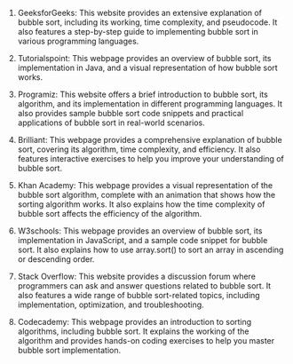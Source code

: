 

1. GeeksforGeeks: This website provides an extensive explanation of bubble sort, including its working, time complexity, and pseudocode. It also features a step-by-step guide to implementing bubble sort in various programming languages.

2. Tutorialspoint: This webpage provides an overview of bubble sort, its implementation in Java, and a visual representation of how bubble sort works. 

3. Programiz: This website offers a brief introduction to bubble sort, its algorithm, and its implementation in different programming languages. It also provides sample bubble sort code snippets and practical applications of bubble sort in real-world scenarios. 

4. Brilliant: This webpage provides a comprehensive explanation of bubble sort, covering its algorithm, time complexity, and efficiency. It also features interactive exercises to help you improve your understanding of bubble sort.

5. Khan Academy: This webpage provides a visual representation of the bubble sort algorithm, complete with an animation that shows how the sorting algorithm works. It also explains how the time complexity of bubble sort affects the efficiency of the algorithm. 

6. W3schools: This webpage provides an overview of bubble sort, its implementation in JavaScript, and a sample code snippet for bubble sort. It also explains how to use array.sort() to sort an array in ascending or descending order. 

7. Stack Overflow: This website provides a discussion forum where programmers can ask and answer questions related to bubble sort. It also features a wide range of bubble sort-related topics, including implementation, optimization, and troubleshooting. 

8. Codecademy: This webpage provides an introduction to sorting algorithms, including bubble sort. It explains the working of the algorithm and provides hands-on coding exercises to help you master bubble sort implementation.